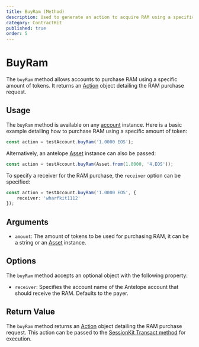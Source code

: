 ```yaml
---
title: BuyRam (Method)
description: Used to generate an action to acquire RAM using a specific amount of tokens.
category: ContractKit
published: true
order: 5
---
```


# BuyRam

The `buyRam` method allows accounts to purchase RAM using a specific amount of tokens. It returns an [Action](/docs/antelope/action) object detailing the RAM purchase request.

## Usage

The `buyRam` method is available on any [account](/docs/account-kit/account) instance. Here is a basic example detailing how to purchase RAM using a specific amount of token:

```typescript
const action = testAccount.buyRam('1.0000 EOS');
```

Alternatively, an antelope [Asset](/docs/antelope/asset) instance can also be passed:

```typescript
const action = testAccount.buyRam(Asset.from(1.0000, '4,EOS'));
```

To specify a receiver for the RAM purchase, the `receiver` option can be specified:

```typescript
const action = testAccount.buyRam('1.0000 EOS', {
    receiver: 'wharfkit1112'
});
```

## Arguments

- `amount`: The amount of tokens to be used for purchasing RAM, it can be a string or an [Asset](/docs/antelope/asset) instance.

## Options

The `buyRam` method accepts an optional object with the following property:

- `receiver`: Specifies the account name of the Antelope account that should receive the RAM. Defaults to the payer.

## Return Value

The `buyRam` method returns an [Action](/docs/antelope/action) object detailing the RAM purchase request. This action can be passed to the [SessionKit Transact method](/docs/session-kit/transact) for execution.
